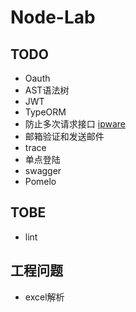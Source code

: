 # Node-Lab

## TODO

- Oauth
- AST语法树
- JWT
- TypeORM
- 防止多次请求接口 [ipware](https://www.npmjs.com/package/ipware)
- 邮箱验证和发送邮件
- trace
- 单点登陆
- swagger
- Pomelo

## TOBE

- lint


## 工程问题

- excel解析
